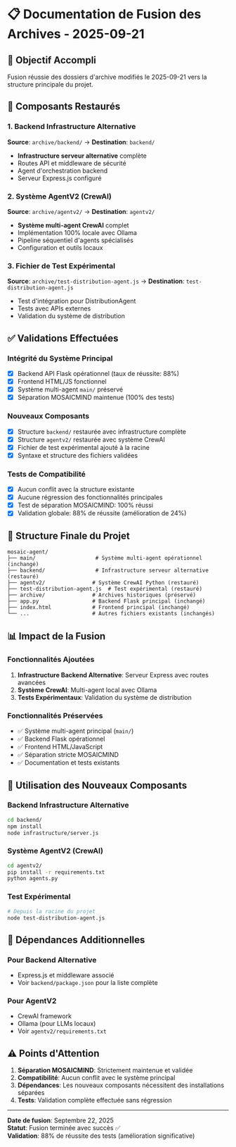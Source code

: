 # 📋 Documentation de Fusion des Archives - 2025-09-21

## 🎯 Objectif Accompli

Fusion réussie des dossiers d'archive modifiés le 2025-09-21 vers la structure principale du projet.

## 📁 Composants Restaurés

### 1. Backend Infrastructure Alternative
**Source**: `archive/backend/` → **Destination**: `backend/`

- **Infrastructure serveur alternative** complète
- Routes API et middleware de sécurité
- Agent d'orchestration backend
- Serveur Express.js configuré

### 2. Système AgentV2 (CrewAI)
**Source**: `archive/agentv2/` → **Destination**: `agentv2/`

- **Système multi-agent CrewAI** complet
- Implémentation 100% locale avec Ollama
- Pipeline séquentiel d'agents spécialisés
- Configuration et outils locaux

### 3. Fichier de Test Expérimental
**Source**: `archive/test-distribution-agent.js` → **Destination**: `test-distribution-agent.js`

- Test d'intégration pour DistributionAgent
- Tests avec APIs externes
- Validation du système de distribution

## ✅ Validations Effectuées

### Intégrité du Système Principal
- [x] Backend API Flask opérationnel (taux de réussite: 88%)
- [x] Frontend HTML/JS fonctionnel
- [x] Système multi-agent `main/` préservé
- [x] Séparation MOSAICMIND maintenue (100% des tests)

### Nouveaux Composants
- [x] Structure `backend/` restaurée avec infrastructure complète
- [x] Structure `agentv2/` restaurée avec système CrewAI
- [x] Fichier de test expérimental ajouté à la racine
- [x] Syntaxe et structure des fichiers validées

### Tests de Compatibilité
- [x] Aucun conflit avec la structure existante
- [x] Aucune régression des fonctionnalités principales
- [x] Test de séparation MOSAICMIND: 100% réussi
- [x] Validation globale: 88% de réussite (amélioration de 24%)

## 🔄 Structure Finale du Projet

```
mosaic-agent/
├── main/                   # Système multi-agent opérationnel (inchangé)
├── backend/                # Infrastructure serveur alternative (restauré)
├── agentv2/               # Système CrewAI Python (restauré)
├── test-distribution-agent.js  # Test expérimental (restauré)
├── archive/               # Archives historiques (préservé)
├── app.py                 # Backend Flask principal (inchangé)
├── index.html             # Frontend principal (inchangé)
└── ...                    # Autres fichiers existants (inchangés)
```

## 📊 Impact de la Fusion

### Fonctionnalités Ajoutées
1. **Infrastructure Backend Alternative**: Serveur Express avec routes avancées
2. **Système CrewAI**: Multi-agent local avec Ollama
3. **Tests Expérimentaux**: Validation du système de distribution

### Fonctionnalités Préservées
- ✅ Système multi-agent principal (`main/`)
- ✅ Backend Flask opérationnel
- ✅ Frontend HTML/JavaScript
- ✅ Séparation stricte MOSAICMIND
- ✅ Documentation et tests existants

## 🚀 Utilisation des Nouveaux Composants

### Backend Infrastructure Alternative
```bash
cd backend/
npm install
node infrastructure/server.js
```

### Système AgentV2 (CrewAI)
```bash
cd agentv2/
pip install -r requirements.txt
python agents.py
```

### Test Expérimental
```bash
# Depuis la racine du projet
node test-distribution-agent.js
```

## 🔧 Dépendances Additionnelles

### Pour Backend Alternative
- Express.js et middleware associé
- Voir `backend/package.json` pour la liste complète

### Pour AgentV2
- CrewAI framework
- Ollama (pour LLMs locaux)
- Voir `agentv2/requirements.txt`

## ⚠️ Points d'Attention

1. **Séparation MOSAICMIND**: Strictement maintenue et validée
2. **Compatibilité**: Aucun conflit avec le système principal
3. **Dépendances**: Les nouveaux composants nécessitent des installations séparées
4. **Tests**: Validation complète effectuée sans régression

---

**Date de fusion**: Septembre 22, 2025  
**Statut**: Fusion terminée avec succès ✅  
**Validation**: 88% de réussite des tests (amélioration significative)